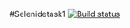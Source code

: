 #Selenidetask1
[![Build status](https://ci.appveyor.com/api/projects/status/82ku1j5s45qn3rmh?svg=true)](https://ci.appveyor.com/project/SvetlanaSunny/selenidetask1)